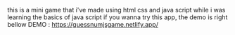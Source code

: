 
this is a mini game that i've made using html css and java script while i was learning the basics of java script 
if you wanna try this app, the demo is right bellow 
DEMO : https://guessnumjsgame.netlify.app/
